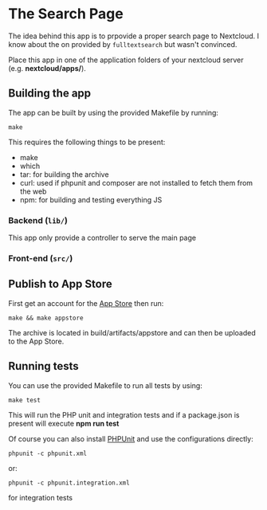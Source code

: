 <!--
SPDX-FileCopyrightText: Magnus Anderssen <magnus@magooweb.com>
SPDX-License-Identifier: CC0-1.0
-->

# The Search Page

The idea behind this app is to prpovide a proper search page to Nextcloud. I know about the on provided by `fulltextsearch` but wasn't convinced.

Place this app in one of the application folders of your nextcloud server (e.g. **nextcloud/apps/**).

## Building the app

The app can be built by using the provided Makefile by running:

    make

This requires the following things to be present:

- make
- which
- tar: for building the archive
- curl: used if phpunit and composer are not installed to fetch them from the web
- npm: for building and testing everything JS

### Backend (`lib/`)

This app only provide a controller to serve the main page

### Front-end (`src/`)

## Publish to App Store

First get an account for the [App Store](http://apps.nextcloud.com/) then run:

    make && make appstore

The archive is located in build/artifacts/appstore and can then be uploaded to the App Store.

## Running tests

You can use the provided Makefile to run all tests by using:

    make test

This will run the PHP unit and integration tests and if a package.json is present will execute **npm run test**

Of course you can also install [PHPUnit](http://phpunit.de/getting-started.html) and use the configurations directly:

    phpunit -c phpunit.xml

or:

    phpunit -c phpunit.integration.xml

for integration tests
